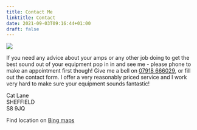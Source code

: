 ```yaml
---
title: Contact Me
linktitle: Contact
date: 2021-09-03T09:16:44+01:00
draft: false
---
```

![](/img/contact-3-.png)



If you need any advice about your amps or any other job doing to get the best sound out of your equipment pop in in and see me - please phone to make an appointment first though! Give me a bell on [07918 666029](tel:07918666029), or fill out the contact form. I offer a very reasonably priced service and I work very hard to make sure your equipment sounds fantastic!

Cat Lane\
SHEFFIELD\
S8 9JQ

Find location on [Bing maps](https://binged.it/2f4Ryk7)